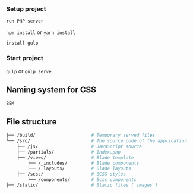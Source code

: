 
### Setup project

`run PHP server`

`npm install` or `yarn install`

`install gulp`
### Start project

`gulp` or `gulp serve` 

## Naming system for CSS
`BEM`

## File structure
```bash
├── /build/                     # Temporary served files
└── /src/                       # The source code of the application
    ├── /js/                    # JavaScript source
    ├── /partials/              # Index.php
    ├── /views/                 # Blade template
        └── /_includes/         # Blade components
        └── / layouts/          # Blade layouts
    ├── /scss/                  # SCSS styles
        └── /components/        # Scss components
├── /static/                    # Static files ( images )

